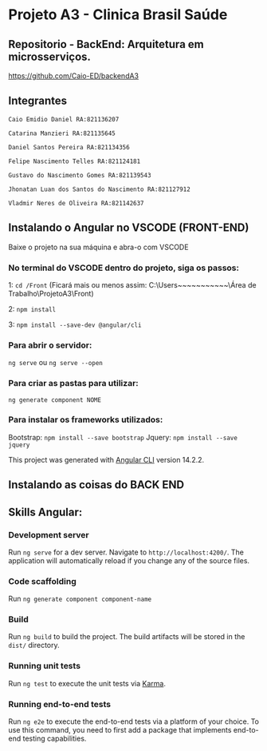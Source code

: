 # Projeto A3 - Clinica Brasil Saúde
## Repositorio - BackEnd: Arquitetura em microsserviços.
https://github.com/Caio-ED/backendA3

## Integrantes

```
Caio Emidio Daniel RA:821136207

Catarina Manzieri RA:821135645

Daniel Santos Pereira RA:821134356

Felipe Nascimento Telles RA:821124181

Gustavo do Nascimento Gomes RA:821139543

Jhonatan Luan dos Santos do Nascimento RA:821127912

Vladmir Neres de Oliveira RA:821142637
```

## Instalando o Angular no VSCODE (FRONT-END)

Baixe o projeto na sua máquina e abra-o com VSCODE

### No terminal do VSCODE dentro do projeto, siga os passos:

1: `cd /Front` (Ficará mais ou menos assim: C:\Users\~~~~~~\~~~~~\Área de Trabalho\ProjetoA3\Front)

2: `npm install`

3: `npm install --save-dev @angular/cli`

### Para abrir o servidor: 

`ng serve`
ou
`ng serve --open`

### Para criar as pastas para utilizar:

`ng generate component NOME`

### Para instalar os frameworks utilizados:

Bootstrap: `npm install --save bootstrap`
Jquery: `npm install --save jquery`

This project was generated with [Angular CLI](https://github.com/angular/angular-cli) version 14.2.2.

## Instalando as coisas do BACK END




## Skills Angular:


### Development server

Run `ng serve` for a dev server. Navigate to `http://localhost:4200/`. The application will automatically reload if you change any of the source files.

### Code scaffolding

Run `ng generate component component-name`

### Build

Run `ng build` to build the project. The build artifacts will be stored in the `dist/` directory.

### Running unit tests

Run `ng test` to execute the unit tests via [Karma](https://karma-runner.github.io).

### Running end-to-end tests

Run `ng e2e` to execute the end-to-end tests via a platform of your choice. To use this command, you need to first add a package that implements end-to-end testing capabilities.

